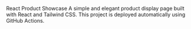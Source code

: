 React Product Showcase
A simple and elegant product display page built with React and Tailwind CSS. This project is deployed automatically using GitHub Actions.
